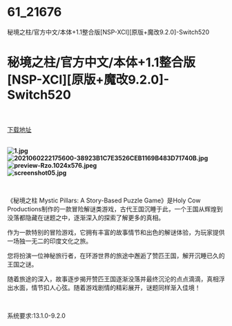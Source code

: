 # 61_21676
秘境之柱/官方中文/本体+1.1整合版[NSP-XCI][原版+魔改9.2.0]-Switch520
# 秘境之柱/官方中文/本体+1.1整合版[NSP-XCI][原版+魔改9.2.0]-Switch520
 <br/></br>
[下载地址](https://www.switch520.cc/article/21676 "下载地址")
<br/></br>

<p><strong><img title="1.jpg" src="https://www.switch520.cc/muke_img/2021_08_25_a8122674a7477.jpg" alt="1.jpg"></strong><br>
<strong><img title="2021060222175600-38923B1C7E3526CEB1169B483D71740B.jpg" src="https://www.switch520.cc/muke_img/2021_08_25_fc9a1ebffd677.jpg" alt="2021060222175600-38923B1C7E3526CEB1169B483D71740B.jpg"></strong><br>
<strong><img title="preview-Rzo.1024x576.jpeg" src="https://www.switch520.cc/muke_img/2021_08_25_b59ab0af6a1a9.jpeg" alt="preview-Rzo.1024x576.jpeg"></strong><br>
<strong><img title="screenshot05.jpg" src="https://www.switch520.cc/muke_img/2021_08_25_6b98cd66072ac.jpg" alt="screenshot05.jpg">&nbsp;</strong></p>
<p>&nbsp;</p>
<p>《秘境之柱 Mystic Pillars: A Story-Based Puzzle Game》是Holy Cow Productions制作的一款冒险解谜类游戏，古代王国沉睡于此，一个王国从辉煌到没落都隐藏在谜题之中，逐渐深入的探索了解更多的真相。</p>
<p>作为一款特别的冒险游戏，它拥有丰富的故事情节和出色的解谜体验，为玩家提供一场独一无二的印度文化之旅。</p>
<p>您将扮演一位神秘旅行者，在环游世界的旅途中邂逅了赞匹王国，解开沉睡已久的王国之谜。</p>
<p>随着旅途的深入，故事逐步揭开赞匹王国逐渐没落并最终沉沦的点点滴滴，真相浮出水面，情节扣人心弦。随着游戏剧情的精彩展开，谜题同样渐入佳境！</p>
<p>&nbsp;</p>
<p>系统要求:13.1.0-9.2.0</p>



